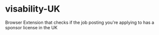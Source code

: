 # visability-UK
Browser Extension that checks if the job posting you're applying to has a sponsor license in the UK
